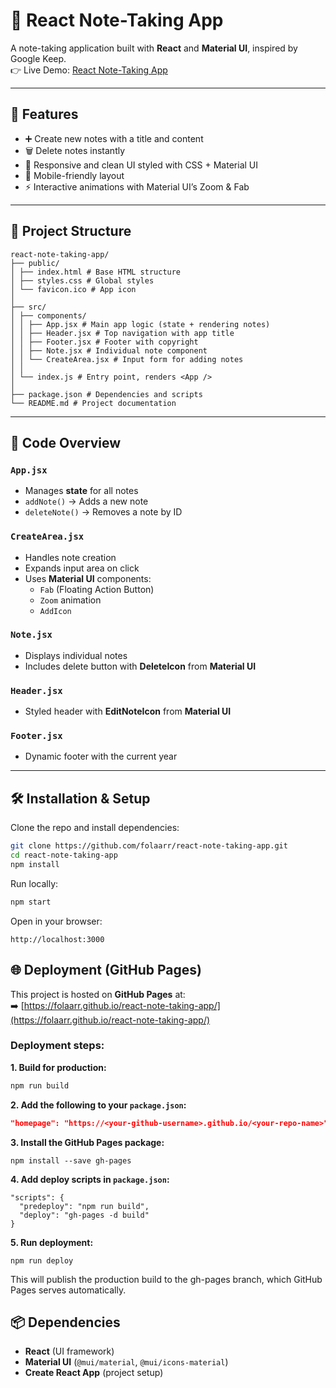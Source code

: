 # 📝 React Note-Taking App

A note-taking application built with **React** and **Material UI**, inspired by Google Keep.  
👉 Live Demo: [React Note-Taking App](https://folaarr.github.io/react-note-taking-app/)

---

## 🚀 Features

- ➕ Create new notes with a title and content  
- 🗑️ Delete notes instantly  
- 🎨 Responsive and clean UI styled with CSS + Material UI  
- 📱 Mobile-friendly layout  
- ⚡ Interactive animations with Material UI’s Zoom & Fab  

---

## 📂 Project Structure

    react-note-taking-app/
    ├── public/
    │ ├── index.html # Base HTML structure
    │ ├── styles.css # Global styles
    │ └── favicon.ico # App icon
    │
    ├── src/
    │ ├── components/
    │ │ ├── App.jsx # Main app logic (state + rendering notes)
    │ │ ├── Header.jsx # Top navigation with app title
    │ │ ├── Footer.jsx # Footer with copyright
    │ │ ├── Note.jsx # Individual note component
    │ │ └── CreateArea.jsx # Input form for adding notes
    │ │
    │ └── index.js # Entry point, renders <App />
    │
    ├── package.json # Dependencies and scripts
    └── README.md # Project documentation


---

## 📘 Code Overview

### `App.jsx`
- Manages **state** for all notes  
- `addNote()` → Adds a new note  
- `deleteNote()` → Removes a note by ID  

### `CreateArea.jsx`
- Handles note creation  
- Expands input area on click  
- Uses **Material UI** components:
  - `Fab` (Floating Action Button)  
  - `Zoom` animation  
  - `AddIcon`  

### `Note.jsx`
- Displays individual notes  
- Includes delete button with **DeleteIcon** from **Material UI** 

### `Header.jsx`
- Styled header with **EditNoteIcon** from **Material UI** 

### `Footer.jsx`
- Dynamic footer with the current year  

---

## 🛠️ Installation & Setup

Clone the repo and install dependencies:
```bash
git clone https://github.com/folaarr/react-note-taking-app.git
cd react-note-taking-app
npm install
```

Run locally:
```bash
npm start
```

Open in your browser:
```
http://localhost:3000
```

## 🌐 Deployment (GitHub Pages)

This project is hosted on **GitHub Pages** at:  
➡️ [https://folaarr.github.io/react-note-taking-app/](https://folaarr.github.io/react-note-taking-app/)

### Deployment steps:

**1. Build for production:**
```bash
npm run build
```

**2. Add the following to your `package.json`:**
```json
"homepage": "https://<your-github-username>.github.io/<your-repo-name>"
```

**3. Install the GitHub Pages package:**
```
npm install --save gh-pages
```

**4. Add deploy scripts in `package.json`:**
```
"scripts": {
  "predeploy": "npm run build",
  "deploy": "gh-pages -d build"
}
```

**5. Run deployment:**
```
npm run deploy
```
This will publish the production build to the gh-pages branch, which GitHub Pages serves automatically.


## 📦 Dependencies

- **React** (UI framework)  
- **Material UI** (`@mui/material`, `@mui/icons-material`)  
- **Create React App** (project setup)  


